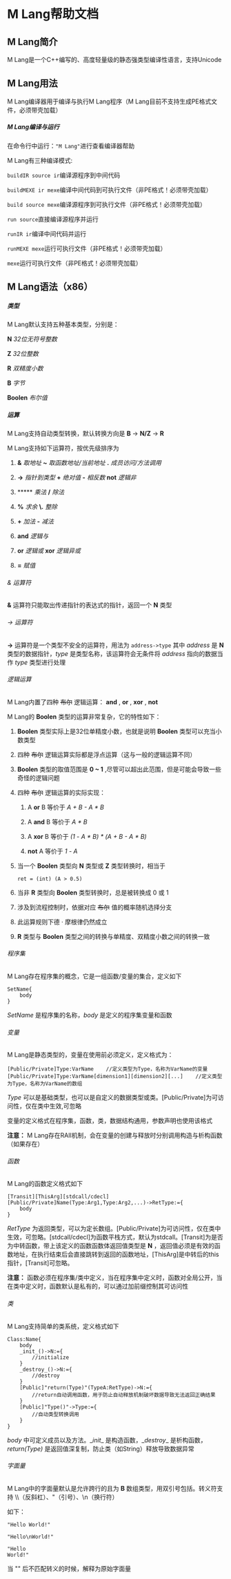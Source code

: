 # M Lang帮助文档

## M Lang简介

M Lang是一个C++编写的、高度轻量级的静态强类型编译性语言，支持Unicode

## M Lang用法

M Lang编译器用于编译与执行M Lang程序（M Lang目前不支持生成PE格式文件，必须带壳加载）

##### M Lang编译与运行

在命令行中运行：`"M Lang"`进行查看编译器帮助

M Lang有三种编译模式:

`buildIR source ir`编译源程序到中间代码

`buildMEXE ir mexe`编译中间代码到可执行文件（非PE格式！必须带壳加载）

`build source mexe`编译源程序到可执行文件（非PE格式！必须带壳加载）

`run source`直接编译源程序并运行

``runIR ir``编译中间代码并运行

``runMEXE mexe``运行可执行文件（非PE格式！必须带壳加载）

``mexe``运行可执行文件（非PE格式！必须带壳加载）

## M Lang语法（x86）

##### 类型

M Lang默认支持五种基本类型，分别是：

**N** *32位无符号整数*

**Z** *32位整数*

**R** *双精度小数*

**B** *字节*

**Boolen** *布尔值*

##### 运算

M Lang支持自动类型转换，默认转换方向是 **B** -> **N/Z** -> **R**

M Lang支持如下运算符，按优先级排序为

1. **&** *取地址*    **~** *取函数地址/当前地址*     **.** *成员访问/方法调用*

2. **->** *指针到类型*     **+** *绝对值*     **-** *相反数*     **not** *逻辑非*

3. ***** *乘法*     **/** *除法* 

4. **%** *求余*    **\\.** *整除*

5. **+** *加法*     **-** *减法*

6. **and** *逻辑与* 

7. **or** *逻辑或*     **xor** *逻辑异或*

8. **=** *赋值*

###### & 运算符

**&** 运算符只能取出传递指针的表达式的指针，返回一个 **N** 类型

###### -> 运算符

**->** 运算符是一个类型不安全的运算符，用法为 `address->type` 其中 *address* 是 **N** 类型的数据指针，*type* 是类型名称，该运算符会无条件将 *address* 指向的数据当作 *type* 类型进行处理

###### 逻辑运算

M Lang内置了四种 ~~布尔~~ 逻辑运算： **and** , **or** , **xor** , **not**

M Lang的 **Boolen** 类型的运算非常复杂，它的特性如下：

1. **Boolen** 类型实际上是32位单精度小数，也就是说明 **Boolen** 类型可以充当小数类型

2. 四种 ~~布尔~~ 逻辑运算实际都是浮点运算（这与一般的逻辑运算不同）

3. **Boolen** 类型的取值范围是 **0 ~ 1** ,尽管可以超出此范围，但是可能会导致一些奇怪的逻辑问题

4. 四种 ~~布尔~~ 逻辑运算的实际实现：
   
   1. A **or** B 等价于  *A + B - A * B*
   
   2. A **and** B 等价于 *A \* B*
   
   3. A **xor** B 等价于  *(1 - A * B) \* (A + B - A * B)*
   
   4. **not** A 等价于  *1 - A*

5. 当一个 **Boolen** 类型向 **N** 类型或 **Z** 类型转换时，相当于
   
   `ret = (int) (A > 0.5) ` 

6. 当非 **R** 类型向 **Boolen** 类型转换时，总是被转换成 0 或 1

7. 涉及到流程控制时，依据对应 ~~布尔~~ 值的概率随机选择分支

8. 此运算规则下德 · 摩根律仍然成立

9. **R** 类型与 **Boolen** 类型之间的转换与单精度、双精度小数之间的转换一致

###### 程序集

M Lang存在程序集的概念，它是一组函数/变量的集合，定义如下

```
SetName{
    body
}
```

*SetName* 是程序集的名称，*body* 是定义的程序集变量和函数

###### 变量

M Lang是静态类型的，变量在使用前必须定义，定义格式为：

```
[Public/Private]Type:VarName    //定义类型为Type，名称为VarName的变量
[Public/Private]Type:VarName[dimension1][dimension2][...]    //定义类型为Type，名称为VarName的数组
```

*Type* 可以是基础类型，也可以是自定义的数据类型或类。[Public/Private]为可访问性，仅在类中生效,可忽略

变量的定义格式在程序集，函数，类，数据结构通用，参数声明也使用该格式

**注意：** M Lang存在RAII机制，会在变量的创建与释放时分别调用构造与析构函数（如果存在）

###### 函数

M Lang的函数定义格式如下

```
[Transit][ThisArg][stdcall/cdecl][Public/Private]Name(Type:Arg1,Type:Arg2,...)->RetType:={
    body
}
```

*RetType* 为返回类型，可以为定长数组。[Public/Private]为可访问性，仅在类中生效，可忽略。[stdcall/cdecl]为函数平栈方式，默认为stdcall。[Transit]为是否为中转函数，带上该定义的函数函数体返回值类型是 **N** ，返回值必须是有效的函数地址，在执行结束后会直接跳转到返回的函数地址，[ThisArg]是中转后的this指针，[Transit]可忽略。

**注意：** 函数必须在程序集/类中定义，当在程序集中定义时，函数对全局公开，当在类中定义时，函数默认是私有的，可以通过加前缀控制其可访问性

###### 类

M Lang支持简单的类系统，定义格式如下

```
Class:Name{
    body
    _init_()->N:={
        //initialize
    }
    _destroy_()->N:={
        //destroy
    }
    [Public]"return(Type)"(TypeA:RetType)->N:={
        //return自动调用函数，用于防止自动释放机制破坏数据导致无法返回正确结果
    }
    [Public]"Type()"->Type:={
        //自动类型转换调用
    }
}
```

*body* 中可定义成员以及方法。\_*init*\_ 是构造函数，\_*destroy*\_ 是析构函数，*return(Type)* 是返回值深复制，防止类（如String）释放导致数据异常

###### 字面量

M Lang中的字面量默认是允许跨行的且为 **B** 数组类型，用双引号包括。转义符支持 \\\\（反斜杠）、\"（引号）、\n（换行符）

如下：

```
"Hello World!"

"Hello\nWorld!"

"Hello
World!"
```

当 "\" 后不匹配转义的时候，解释为原始字面量
